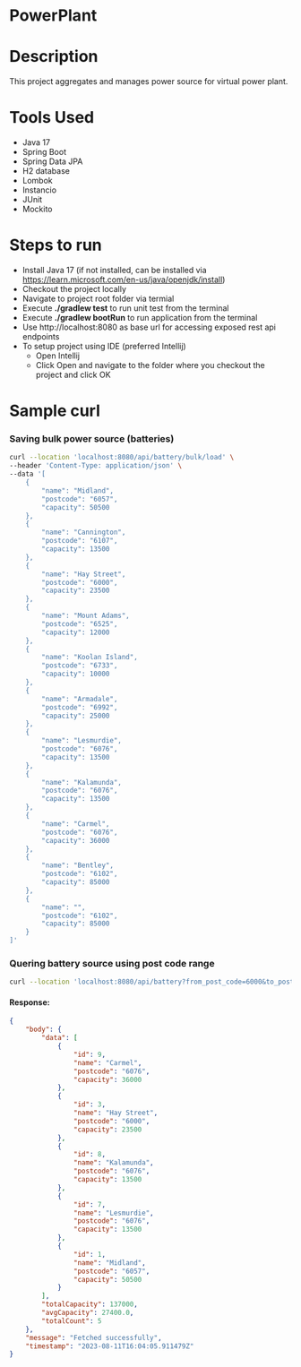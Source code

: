 # PowerPlant

# Description
This project aggregates and manages power source for virtual power plant.

# Tools Used
- Java 17
- Spring Boot
- Spring Data JPA
- H2 database
- Lombok
- Instancio
- JUnit
- Mockito

# Steps to run
- Install Java 17 (if not installed, can be installed via https://learn.microsoft.com/en-us/java/openjdk/install)
- Checkout the project locally
- Navigate to project root folder via termial
- Execute **./gradlew test** to run unit test from the terminal
- Execute **./gradlew bootRun** to run application from the terminal
- Use http://localhost:8080 as base url for accessing exposed rest api endpoints
- To setup project using IDE (preferred Intellij)
    - Open Intellij
    - Click Open and navigate to the folder where you checkout the project and click OK

# Sample curl
### Saving bulk power source (batteries)
```bash
curl --location 'localhost:8080/api/battery/bulk/load' \
--header 'Content-Type: application/json' \
--data '[
    {
        "name": "Midland",
        "postcode": "6057",
        "capacity": 50500
    },
    {
        "name": "Cannington",
        "postcode": "6107",
        "capacity": 13500
    },
    {
        "name": "Hay Street",
        "postcode": "6000",
        "capacity": 23500
    },
    {
        "name": "Mount Adams",
        "postcode": "6525",
        "capacity": 12000
    },
    {
        "name": "Koolan Island",
        "postcode": "6733",
        "capacity": 10000
    },
    {
        "name": "Armadale",
        "postcode": "6992",
        "capacity": 25000
    },
    {
        "name": "Lesmurdie",
        "postcode": "6076",
        "capacity": 13500
    },
    {
        "name": "Kalamunda",
        "postcode": "6076",
        "capacity": 13500
    },
    {
        "name": "Carmel",
        "postcode": "6076",
        "capacity": 36000
    },
    {
        "name": "Bentley",
        "postcode": "6102",
        "capacity": 85000
    },
    {
        "name": "",
        "postcode": "6102",
        "capacity": 85000
    }
]'
```

### Quering battery source using post code range
```bash
curl --location 'localhost:8080/api/battery?from_post_code=6000&to_post_code=6100'
```
#### Response: 
```json
{
    "body": {
        "data": [
            {
                "id": 9,
                "name": "Carmel",
                "postcode": "6076",
                "capacity": 36000
            },
            {
                "id": 3,
                "name": "Hay Street",
                "postcode": "6000",
                "capacity": 23500
            },
            {
                "id": 8,
                "name": "Kalamunda",
                "postcode": "6076",
                "capacity": 13500
            },
            {
                "id": 7,
                "name": "Lesmurdie",
                "postcode": "6076",
                "capacity": 13500
            },
            {
                "id": 1,
                "name": "Midland",
                "postcode": "6057",
                "capacity": 50500
            }
        ],
        "totalCapacity": 137000,
        "avgCapacity": 27400.0,
        "totalCount": 5
    },
    "message": "Fetched successfully",
    "timestamp": "2023-08-11T16:04:05.911479Z"
}
```
